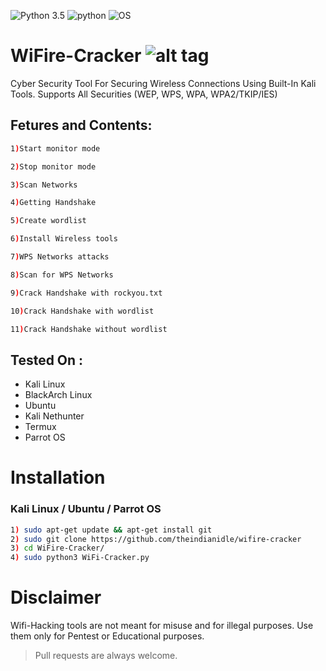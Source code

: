 ![Python 3.5](https://img.shields.io/badge/Python-3.5-yellow.svg)
![python](https://img.shields.io/badge/python-2.7-brightgreen.svg)
![OS](https://img.shields.io/badge/Tested%20On-Linux%20%7C%20Android-yellowgreen.svg)

# WiFire-Cracker  ![alt tag](http://icons.iconarchive.com/icons/icons8/ios7/48/Network-Wifi-Logo-icon.png)
Cyber Security Tool For Securing Wireless Connections Using Built-In Kali Tools. Supports All Securities (WEP, WPS, WPA, WPA2/TKIP/IES)


## Fetures and Contents:


```bash 
1)Start monitor mode

2)Stop monitor mode

3)Scan Networks   

4)Getting Handshake

5)Create wordlist

6)Install Wireless tools                  

7)WPS Networks attacks 

8)Scan for WPS Networks

9)Crack Handshake with rockyou.txt

10)Crack Handshake with wordlist

11)Crack Handshake without wordlist
```

## Tested On :

* Kali Linux
* BlackArch Linux
* Ubuntu
* Kali Nethunter
* Termux
* Parrot OS


# Installation


### Kali Linux / Ubuntu / Parrot OS

```bash
1) sudo apt-get update && apt-get install git
2) sudo git clone https://github.com/theindianidle/wifire-cracker
3) cd WiFire-Cracker/
4) sudo python3 WiFi-Cracker.py
```



# Disclaimer 


Wifi-Hacking tools are not meant for misuse and for illegal purposes. Use them only for Pentest or Educational purposes.


> Pull requests are always welcome.
